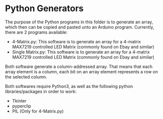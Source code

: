 # Python Generators
The purpose of the Python programs in this folder is to generate an array, which then can be copied and pasted unto an Arduino program. Currently, there are 2 programs available:

- 4-Matrix.py: This software is to generate an array for a 4-matrix MAX7219 controlled LED Matrix (commonly found on Ebay and similar)
- Single Matrix.py: This software is to generate an array for a 4-matrix MAX7219 controlled LED Matrix (commonly found on Ebay and similar)

Both software generate a column-addressed array. That means that each array element is a column, each bit on an array element represents a row on the selected column.

Both softwares require Python3, as well as the following python libraries/packages in order to work:
- Tkinter
- pyperclip
- PIL (Only for 4-Matrix.py)
